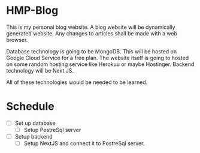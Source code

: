 # HMP-Blog
This is my personal blog website. A blog website will be dynamically generated website. Any changes to articles shall be made with a web browser.

Database technology is going to be MongoDB. This will be hosted on Google Cloud Service for a free plan.
The website itself is going to hosted on some random hosting service like Herokuu or maybe Hostinger.
Backend technology will be Next JS.

All of these technologies would be needed to be learned.

# Schedule
- [ ] Set up database
    - [ ] Setup PostreSql server
- [ ] Setup backend
    - [ ] Setup NextJS and connect it to PostreSql server.
